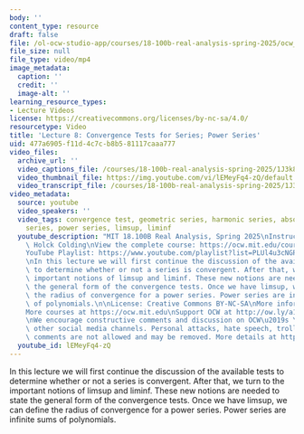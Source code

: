 ```yaml
---
body: ''
content_type: resource
draft: false
file: /ol-ocw-studio-app/courses/18-100b-real-analysis-spring-2025/ocw_18100b-lec08-2025mar04_360p_16_9.mp4
file_size: null
file_type: video/mp4
image_metadata:
  caption: ''
  credit: ''
  image-alt: ''
learning_resource_types:
- Lecture Videos
license: https://creativecommons.org/licenses/by-nc-sa/4.0/
resourcetype: Video
title: 'Lecture 8: Convergence Tests for Series; Power Series'
uid: 477a6905-f11d-4c7c-b8b5-81117caaa777
video_files:
  archive_url: ''
  video_captions_file: /courses/18-100b-real-analysis-spring-2025/1J3k8NwQVUZyiXWgevT1eU_ea60xpg2Y5_transcript.webvtt
  video_thumbnail_file: https://img.youtube.com/vi/lEMeyFq4-zQ/default.jpg
  video_transcript_file: /courses/18-100b-real-analysis-spring-2025/1J3k8NwQVUZyiXWgevT1eU_ea60xpg2Y5_transcript.pdf
video_metadata:
  source: youtube
  video_speakers: ''
  video_tags: convergence test, geometric series, harmonic series, absolutely convergent
    series, power series, limsup, liminf
  youtube_description: "MIT 18.100B Real Analysis, Spring 2025\nInstructor: Tobias\
    \ Holck Colding\nView the complete course: https://ocw.mit.edu/courses/18-100b-real-analysis-spring-2025/\n\
    YouTube Playlist: https://www.youtube.com/playlist?list=PLUl4u3cNGP62Ie7F_tTAhhXoX5_Cl8meG\n\
    \nIn this lecture we will first continue the discussion of the available tests\
    \ to determine whether or not a series is convergent. After that, we turn to the\
    \ important notions of limsup and liminf. These new notions are needed to state\
    \ the general form of the convergence tests. Once we have limsup, we can define\
    \ the radius of convergence for a power series. Power series are infinite sums\
    \ of polynomials.\n\nLicense: Creative Commons BY-NC-SA\nMore information at https://ocw.mit.edu/terms\n\
    More courses at https://ocw.mit.edu\nSupport OCW at http://ow.ly/a1If50zVRlQ\n\
    \nWe encourage constructive comments and discussion on OCW\u2019s YouTube and\
    \ other social media channels. Personal attacks, hate speech, trolling, and inappropriate\
    \ comments are not allowed and may be removed. More details at https://ocw.mit.edu/comments.\n"
  youtube_id: lEMeyFq4-zQ
---
```

In this lecture we will first continue the discussion of the available tests to determine whether or not a series is convergent. After that, we turn to the important notions of limsup and liminf. These new notions are needed to state the general form of the convergence tests. Once we have limsup, we can define the radius of convergence for a power series. Power series are infinite sums of polynomials.